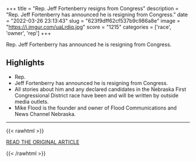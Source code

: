 +++
title = "Rep. Jeff Fortenberry resigns from Congress"
description = "Rep. Jeff Fortenberry has announced he is resigning from Congress."
date = "2022-03-26 23:13:43"
slug = "623f9dff62cf537b9c986a8e"
image = "https://i.imgur.com/uaLrdjq.jpg"
score = "1215"
categories = ['race', 'owner', 'rep']
+++

Rep. Jeff Fortenberry has announced he is resigning from Congress.

## Highlights

- Rep.
- Jeff Fortenberry has announced he is resigning from Congress.
- All stories about him and any declared candidates in the Nebraska First Congressional District race have been and will be written by outside media outlets.
- Mike Flood is the founder and owner of Flood Communications and News Channel Nebraska.

---

{{< rawhtml >}}
  <p class="article-category">
    <a target="_blank" href="https://plattevalley.newschannelnebraska.com/story/46153347/rep-jeff-fortenberry-resigns-from-congress">READ THE ORIGINAL ARTICLE</a>
  </p>
{{< /rawhtml >}}

